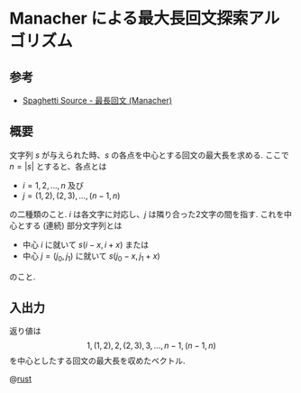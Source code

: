 # Manacher による最大長回文探索アルゴリズム

## 参考

- [Spaghetti Source - 最長回文 (Manacher)](http://www.prefield.com/algorithm/string/manacher.html)

## 概要

文字列 $s$ が与えられた時、$s$ の各点を中心とする回文の最大長を求める.
ここで $n = |s|$ とすると、各点とは

- $i = 1,2, \ldots, n$ 及び
- $j = (1, 2), (2, 3), \ldots, (n-1, n)$

の二種類のこと.
$i$ は各文字に対応し、$j$ は隣り合った2文字の間を指す.
これを中心とする (連続) 部分文字列とは

- 中心 $i$ に就いて $s(i - x, i + x)$ または
- 中心 $j = (j_0, j_1)$ に就いて $s(j_0 - x, j_1 + x)$

のこと.

## 入出力

返り値は
$$1, (1, 2), 2, (2, 3), 3, \ldots, n-1, (n-1, n)$$
を中心としたする回文の最大長を収めたベクトル.

@[rust](procon-rs/src/string/manacher.rs)
